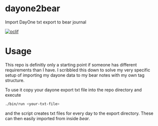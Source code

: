 dayone2bear
===========

Import DayOne txt export to bear journal

[![oclif](https://img.shields.io/badge/cli-oclif-brightgreen.svg)](https://oclif.io)

<!-- toc -->
# Usage

This repo is definitly only a starting point if someone has different requirements than I have.
I scribbled this down to solve my very specific setup of importing my dayone data to my bear notes with my own tag structure.

To use it copy your dayone export txt file into the repo directory and execute

```sh
./bin/run <your-txt-file>
```

and the script creates txt files for every day to the export directory.
These can then easily imported from inside *bear*.

